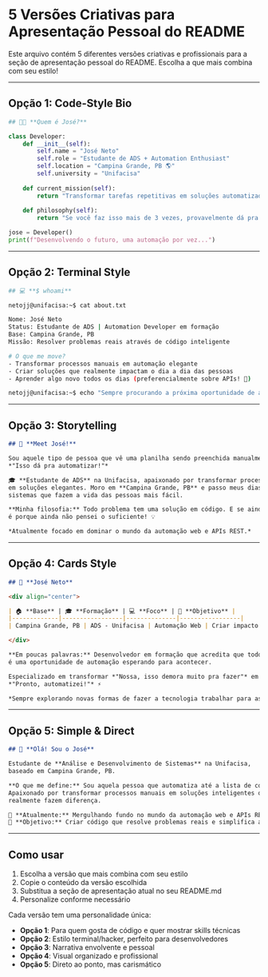 # 5 Versões Criativas para Apresentação Pessoal do README

Este arquivo contém 5 diferentes versões criativas e profissionais para a seção de apresentação pessoal do README. Escolha a que mais combina com seu estilo!

---

## **Opção 1: Code-Style Bio**

```python
## 👨‍💻 **Quem é José?**

class Developer:
    def __init__(self):
        self.name = "José Neto"
        self.role = "Estudante de ADS + Automation Enthusiast"
        self.location = "Campina Grande, PB 🌎"
        self.university = "Unifacisa"
        
    def current_mission(self):
        return "Transformar tarefas repetitivas em soluções automatizadas elegantes"
        
    def philosophy(self):
        return "Se você faz isso mais de 3 vezes, provavelmente dá pra automatizar! 🤖"

jose = Developer()
print(f"Desenvolvendo o futuro, uma automação por vez...")
```

---

## **Opção 2: Terminal Style**

```bash
## 💻 **$ whoami**

netojj@unifacisa:~$ cat about.txt

Nome: José Neto
Status: Estudante de ADS | Automation Developer em formação
Base: Campina Grande, PB
Missão: Resolver problemas reais através de código inteligente

# O que me move?
- Transformar processos manuais em automação elegante
- Criar soluções que realmente impactam o dia a dia das pessoas  
- Aprender algo novo todos os dias (preferencialmente sobre APIs! 🚀)

netojj@unifacisa:~$ echo "Sempre procurando a próxima oportunidade de automatizar algo!"
```

---

## **Opção 3: Storytelling**

```markdown
## 🚀 **Meet José!**

Sou aquele tipo de pessoa que vê uma planilha sendo preenchida manualmente e pensa: 
*"Isso dá pra automatizar!"* 

🎓 **Estudante de ADS** na Unifacisa, apaixonado por transformar processos repetitivos 
em soluções elegantes. Moro em **Campina Grande, PB** e passo meus dias criando 
sistemas que fazem a vida das pessoas mais fácil.

**Minha filosofia:** Todo problema tem uma solução em código. E se ainda não tem, 
é porque ainda não pensei o suficiente! 💡

*Atualmente focado em dominar o mundo da automação web e APIs REST.*
```

---

## **Opção 4: Cards Style**

```markdown
## 🎯 **José Neto**

<div align="center">

| 🏠 **Base** | 🎓 **Formação** | 💻 **Foco** | 🎯 **Objetivo** |
|-------------|-----------------|--------------|-----------------|
| Campina Grande, PB | ADS - Unifacisa | Automação Web | Criar impacto real |

</div>

**Em poucas palavras:** Desenvolvedor em formação que acredita que todo processo manual 
é uma oportunidade de automação esperando para acontecer. 

Especializado em transformar *"Nossa, isso demora muito pra fazer"* em 
*"Pronto, automatizei!"* ⚡

*Sempre explorando novas formas de fazer a tecnologia trabalhar para as pessoas.*
```

---

## **Opção 5: Simple & Direct**

```markdown
## 👋 **Olá! Sou o José**

Estudante de **Análise e Desenvolvimento de Sistemas** na Unifacisa, 
baseado em Campina Grande, PB.

**O que me define:** Sou aquela pessoa que automatiza até a lista de compras! 
Apaixonado por transformar processos manuais em soluções inteligentes que 
realmente fazem diferença.

🎯 **Atualmente:** Mergulhando fundo no mundo da automação web e APIs REST
🚀 **Objetivo:** Criar código que resolve problemas reais e simplifica a vida das pessoas
```

---

## Como usar

1. Escolha a versão que mais combina com seu estilo
2. Copie o conteúdo da versão escolhida
3. Substitua a seção de apresentação atual no seu README.md
4. Personalize conforme necessário

Cada versão tem uma personalidade única:
- **Opção 1**: Para quem gosta de código e quer mostrar skills técnicas
- **Opção 2**: Estilo terminal/hacker, perfeito para desenvolvedores
- **Opção 3**: Narrativa envolvente e pessoal
- **Opção 4**: Visual organizado e profissional
- **Opção 5**: Direto ao ponto, mas carismático